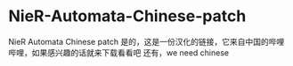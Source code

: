 # NieR-Automata-Chinese-patch
NieR Automata Chinese patch
是的，这是一份汉化的链接，它来自中国的哔哩哔哩，如果感兴趣的话就来下载看看吧
还有，we need chinese
